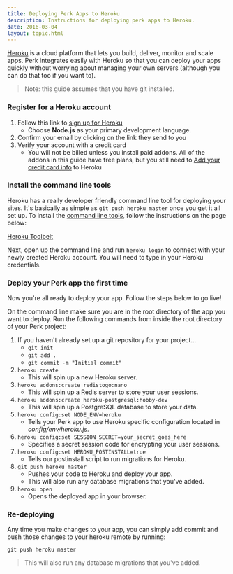 ```yaml
---
title: Deploying Perk Apps to Heroku
description: Instructions for deploying perk apps to Heroku.
date: 2016-03-04
layout: topic.html
---
```


[Heroku](https://www.heroku.com) is a cloud platform that lets you build, deliver, monitor and scale apps. Perk integrates easily with Heroku so that you can deploy your apps quickly without worrying about managing your own servers (although you can do that too if you want to).

> Note: this guide assumes that you have git installed.

### Register for a Heroku account

1. Follow this link to [sign up for Heroku](https://signup.heroku.com)
	* Choose **Node.js** as your primary development language.
1. Confirm your email by clicking on the link they send to you
1. Verify your account with a credit card
	* You will not be billed unless you install paid addons. All of the addons in this guide have free plans, but you still need to [Add your credit card info](https://heroku.com/verify) to Heroku

### Install the command line tools

Heroku has a really developer friendly command line tool for deploying your sites. It's basically as simple as `git push heroku master` once you get it all set up. To install the [command line tools](https://toolbelt.heroku.com/), follow the instructions on the page below:

[Heroku Toolbelt](https://toolbelt.heroku.com/)

Next, open up the command line and run `heroku login` to connect with your newly created Heroku account. You will need to type in your Heroku credentials.

### Deploy your Perk app the first time

Now you're all ready to deploy your app. Follow the steps below to go live!

On the command line make sure you are in the root directory of the app you want to deploy. Run the following commands from inside the root directory of your Perk project:

1. If you haven't already set up a git repository for your project...
	* `git init`
	* `git add .`
	* `git commit -m "Initial commit"`
1. `heroku create`
	* This will spin up a new Heroku server.
1. `heroku addons:create redistogo:nano`
	* This will spin up a Redis server to store your user sessions.
1. `heroku addons:create heroku-postgresql:hobby-dev`
	* This will spin up a PostgreSQL database to store your data.
1. `heroku config:set NODE_ENV=heroku`
	* Tells your Perk app to use Heroku specific configuration located in *config/env/heroku.js*.
1. `heroku config:set SESSION_SECRET=your_secret_goes_here`
	* Specifies a secret session code for encrypting your user sessions.
1. `heroku config:set HEROKU_POSTINSTALL=true`
	* Tells our postinstall script to run migrations for Heroku.
1. `git push heroku master`
	* Pushes your code to Heroku and deploy your app.
	* This will also run any database migrations that you've added.
1. `heroku open`
	* Opens the deployed app in your browser.

### Re-deploying

Any time you make changes to your app, you can simply add commit and push those changes to your heroku remote by running:

```
git push heroku master
```

> This will also run any database migrations that you've added.